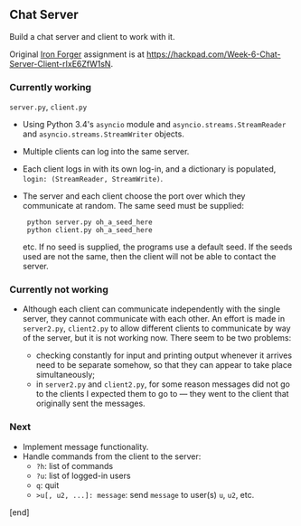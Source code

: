 ## Chat Server

Build a chat server and client to work with it. 

Original [Iron Forger](https://hackpad.com/Iron-Forger-kEmauANGcV5) assignment is at https://hackpad.com/Week-6-Chat-Server-Client-rIxE6ZfW1sN.

### Currently working

`server.py`, `client.py`

 * Using Python 3.4's `asyncio` module and `asyncio.streams.StreamReader` and `asyncio.streams.StreamWriter` objects. 
 * Multiple clients can log into the same server.
 * Each client logs in with its own log-in, and a dictionary is populated, `login: (StreamReader, StreamWrite)`.
 * The server and each client choose the port over which they communicate at random. The same seed must be supplied:

        python server.py oh_a_seed_here
        python client.py oh_a_seed_here

   etc. If no seed is supplied, the programs use a default seed. If the seeds used are not the same, then the client will not be able to contact the server.

### Currently not working

 * Although each client can communicate independently with the single server, they cannot communicate with each other. An effort is made in `server2.py`, `client2.py` to allow different clients to communicate by way of the server, but it is not working now. There seem to be two problems: 

   * checking constantly for input and printing output whenever it arrives need to be separate somehow, so that they can appear to take place simultaneously;
   * in `server2.py` and `client2.py`, for some reason messages did not go to the clients I expected them to go to — they went to the client that originally sent the messages.

### Next

 * Implement message functionality.
 * Handle commands from the client to the server:
   * `?h`: list of commands
   * `?u`: list of logged-in users
   * `q`: quit
   * `>u[, u2, ...]: message`: send `message` to user(s) `u`, `u2`, etc. 

[end]
